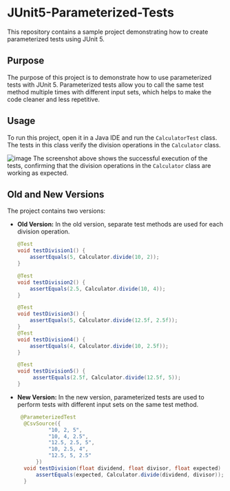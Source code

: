 # JUnit5-Parameterized-Tests

This repository contains a sample project demonstrating how to create parameterized tests using JUnit 5.

## Purpose

The purpose of this project is to demonstrate how to use parameterized tests with JUnit 5. Parameterized tests allow you to call the same test method multiple times with different input sets, which helps to make the code cleaner and less repetitive.

## Usage

To run this project, open it in a Java IDE and run the `CalculatorTest` class. The tests in this class verify the division operations in the `Calculator` class.

 ![image](https://github.com/hazaltugrul/JUnit5-Parameterized-Tests/assets/93864451/2c0c98eb-b1f9-4b43-9bdd-bcd007b5a868)
The screenshot above shows the successful execution of the tests, confirming that the division operations in the `Calculator` class are working as expected.

## Old and New Versions

The project contains two versions:

- **Old Version:** In the old version, separate test methods are used for each division operation.
  ```java
  @Test
  void testDivision1() {
      assertEquals(5, Calculator.divide(10, 2));
  }

  @Test
  void testDivision2() {
      assertEquals(2.5, Calculator.divide(10, 4));
  }

  @Test
  void testDivision3() {
      assertEquals(5, Calculator.divide(12.5f, 2.5f));
  }
  @Test
  void testDivision4() {
      assertEquals(4, Calculator.divide(10, 2.5f));
  }

  @Test
  void testDivision5() {
       assertEquals(2.5f, Calculator.divide(12.5f, 5));
  }

  ```
- **New Version:** In the new version, parameterized tests are used to perform tests with different input sets on the same test method.
  ``` java
   @ParameterizedTest
    @CsvSource({
            "10, 2, 5",
            "10, 4, 2.5",
            "12.5, 2.5, 5",
            "10, 2.5, 4",
            "12.5, 5, 2.5"
        })
    void testDivision(float dividend, float divisor, float expected) {
        assertEquals(expected, Calculator.divide(dividend, divisor));
    }
  ```
  
